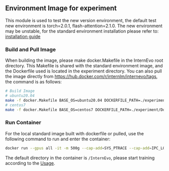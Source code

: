 ## Environment Image for experiment
This module is used to test the new version environment, the default test new environment is torch=2.0.1, flash-attention=2.1.0. The new environment may be unstable, for the standard environment installation please refer to: [installation guide](../doc/en/install.md)

### Build and Pull Image
When building the image, please make docker.Makefile in the InternEvo root directory. This Makefile is shared with the standard environment image, and the Dockerfile used is located in the experiment directory. You can also pull the image directly from https://hub.docker.com/r/internlm/internevo/tags, the command is as follows:
```bash
# Build Image
# ubuntu20.04
make -f docker.Makefile BASE_OS=ubuntu20.04 DOCKERFILE_PATH=./experiment/Dockerfile-ubuntu PYTORCH_VERSION=2.0.1 TORCHVISION_VERSION=0.15.2 TORCHAUDIO_VERSION=2.0.2 FLASH_ATTEN_VERSION=2.1.0
# centos7
make -f docker.Makefile BASE_OS=centos7 DOCKERFILE_PATH=./experiment/Dockerfile-centos PYTORCH_VERSION=2.0.1 TORCHVISION_VERSION=0.15.2 TORCHAUDIO_VERSION=2.0.2 FLASH_ATTEN_VERSION=2.1.0
```

### Run Container
For the local standard image built with dockerfile or pulled, use the following command to run and enter the container:
```bash
docker run --gpus all -it -m 500g --cap-add=SYS_PTRACE --cap-add=IPC_LOCK --shm-size 20g --network=host --name myinternlm internlm/Internevo:experiment-torch2.0.1-flashatten2.1.0-centos7 bash
```
The default directory in the container is `/InternEvo`, please start training according to the [Usage](../doc/en/usage.md).
